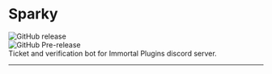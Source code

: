 # Sparky

![GitHub release](https://img.shields.io/github/v/release/LukeBen/Sparky)&nbsp;  
![GitHub Pre-release](https://img.shields.io/github/v/release/LukeBen/Sparky?include_prereleases)&nbsp;  
Ticket and verification bot for Immortal Plugins discord server.

-----

